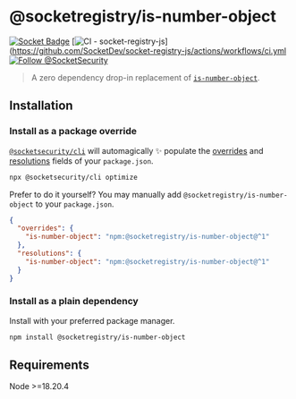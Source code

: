 # @socketregistry/is-number-object

[![Socket Badge](https://socket.dev/api/badge/npm/package/@socketregistry/is-number-object)](https://socket.dev/npm/package/@socketregistry/is-number-object)
[![CI - socket-registry-js](https://github.com/SocketDev/socket-registry-js/actions/workflows/ci.yml/badge.svg)](https://github.com/SocketDev/socket-registry-js/actions/workflows/ci.yml
[![Follow @SocketSecurity](https://img.shields.io/twitter/follow/SocketSecurity?style=social)](https://twitter.com/SocketSecurity)

> A zero dependency drop-in replacement of
> [`is-number-object`](https://www.npmjs.com/package/is-number-object).

## Installation

### Install as a package override

[`@socketsecurity/cli`](https://www.npmjs.com/package/@socketsecurity/cli) will
automagically :sparkles: populate the
[overrides](https://docs.npmjs.com/cli/v9/configuring-npm/package-json#overrides)
and [resolutions](https://yarnpkg.com/configuration/manifest#resolutions) fields
of your `package.json`.

```sh
npx @socketsecurity/cli optimize
```

Prefer to do it yourself? You may manually add
`@socketregistry/is-number-object` to your `package.json`.

```json
{
  "overrides": {
    "is-number-object": "npm:@socketregistry/is-number-object@^1"
  },
  "resolutions": {
    "is-number-object": "npm:@socketregistry/is-number-object@^1"
  }
}
```

### Install as a plain dependency

Install with your preferred package manager.

```sh
npm install @socketregistry/is-number-object
```

## Requirements

Node &gt;=18.20.4
